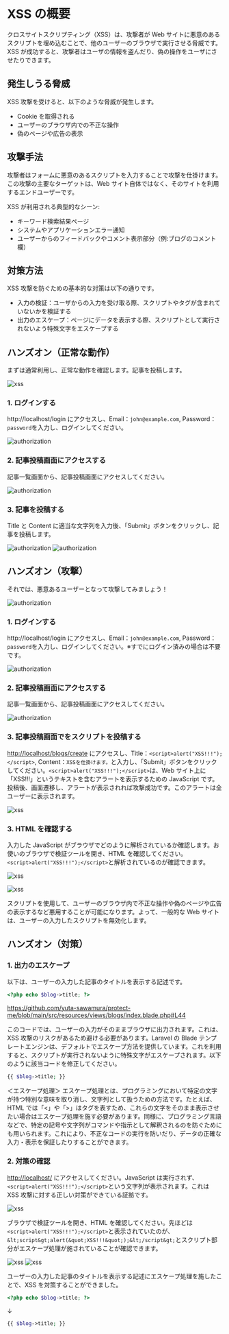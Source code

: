 # XSS の概要

クロスサイトスクリプティング（XSS）は、攻撃者が Web サイトに悪意のあるスクリプトを埋め込むことで、他のユーザーのブラウザで実行させる脅威です。XSS が成功すると、攻撃者はユーザの情報を盗んだり、偽の操作をユーザにさせたりできます。

## 発生しうる脅威

XSS 攻撃を受けると、以下のような脅威が発生します。

-   Cookie を取得される
-   ユーザーのブラウザ内での不正な操作
-   偽のページや広告の表示

## 攻撃手法

攻撃者はフォームに悪意のあるスクリプトを入力することで攻撃を仕掛けます。この攻撃の主要なターゲットは、Web サイト自体ではなく、そのサイトを利用するエンドユーザーです。

XSS が利用される典型的なシーン:

-   キーワード検索結果ページ
-   システムやアプリケーションエラー通知
-   ユーザーからのフィードバックやコメント表示部分（例:ブログのコメント欄）

## 対策方法

XSS 攻撃を防ぐための基本的な対策は以下の通りです。

-   入力の検証：ユーザからの入力を受け取る際、スクリプトやタグが含まれていないかを検証する
-   出力のエスケープ：ページにデータを表示する際、スクリプトとして実行されないよう特殊文字をエスケープする

## ハンズオン（正常な動作）

まずは通常利用し、正常な動作を確認します。記事を投稿します。

![xss](../img/xss1.png)

### 1. ログインする

http://localhost/login にアクセスし、Email：`john@example.com`, Password：`password`を入力し、ログインしてください。

![authorization](../img/xss2.png)

### 2. 記事投稿画面にアクセスする

記事一覧画面から、記事投稿画面にアクセスしてください。

![authorization](../img/xss3.png)

### 3. 記事を投稿する

Title と Content に適当な文字列を入力後、「Submit」ボタンをクリックし、記事を投稿します。

![authorization](../img/xss4.png)
![authorization](../img/xss5.png)

## ハンズオン（攻撃）

それでは、悪意あるユーザーとなって攻撃してみましょう！

![authorization](../img/xss6.png)

### 1. ログインする

http://localhost/login にアクセスし、Email：`john@example.com`, Password：`password`を入力し、ログインしてください。※すでにログイン済みの場合は不要です。

![authorization](../img/xss2.png)

### 2. 記事投稿画面にアクセスする

記事一覧画面から、記事投稿画面にアクセスしてください。

![authorization](../img/xss3.png)

### 3. 記事投稿画面でをスクリプトを投稿する

<http://localhost/blogs/create> にアクセスし、Title：`<script>alert("XSS!!!");</script>`, Content：`XSSを仕掛けます。`と入力し、「Submit」ボタンをクリックしてください。`<script>alert("XSS!!!");</script>`は、Web サイト上に「XSS!!!」というテキストを含むアラートを表示するための JavaScript です。  
投稿後、画面遷移し、アラートが表示されれば攻撃成功です。このアラートは全ユーザーに表示されます。

![xss](../img/xss7.png)

### 3. HTML を確認する

入力した JavaScript がブラウザでどのように解析されているか確認します。お使いのブラウザで検証ツールを開き、HTML を確認してください。`<script>alert("XSS!!!");</script>`と解析されているのが確認できます。

![xss](../img/xss8.png)

![xss](../img/xss9.png)

スクリプトを使用して、ユーザーのブラウザ内で不正な操作や偽のページや広告の表示するなど悪用することが可能になります。よって、一般的な Web サイトは、ユーザーの入力したスクリプトを無効化します。

## ハンズオン（対策）

### 1. 出力のエスケープ

以下は、ユーザーの入力した記事のタイトルを表示する記述です。

```php
<?php echo $blog->title; ?>
```

<https://github.com/yuta-sawamura/protect-me/blob/main/src/resources/views/blogs/index.blade.php#L44>

このコードでは、ユーザーの入力がそのままブラウザに出力されます。これは、XSS 攻撃のリスクがあるため避ける必要があります。Laravel の Blade テンプレートエンジンは、デフォルトでエスケープ方法を提供しています。これを利用すると、スクリプトが実行されないように特殊文字がエスケープされます。以下のように該当コードを修正してください。

```php
{{ $blog->title; }}
```

＜エスケープ処理＞
エスケープ処理とは、プログラミングにおいて特定の文字が持つ特別な意味を取り消し、文字列として扱うための方法です。たとえば、HTML では「<」や「>」はタグを表すため、これらの文字をそのまま表示させたい場合はエスケープ処理を施す必要があります。同様に、プログラミング言語などで、特定の記号や文字列がコマンドや指示として解釈されるのを防ぐためにも用いられます。これにより、不正なコードの実行を防いだり、データの正確な入力・表示を保証したりすることができます。

### 2. 対策の確認

<http://localhost/> にアクセスしてください。JavaScript は実行されず、`<script>alert("XSS!!!");</script>`という文字列が表示されます。これは XSS 攻撃に対する正しい対策ができている証拠です。

![xss](../img/xss10.png)

ブラウザで検証ツールを開き、HTML を確認してください。先ほどは`<script>alert("XSS!!!");</script>`と表示されていたのが、`&lt;script&gt;alert(&quot;XSS!!!&quot;);&lt;/script&gt;`とスクリプト部分がエスケープ処理が施されていることが確認できます。

![xss](../img/xss8.png)
![xss](../img/xss11.png)

ユーザーの入力した記事のタイトルを表示する記述にエスケープ処理を施したことで、XSS を対策することができました。

```php
<?php echo $blog->title; ?>
```

↓

```php
{{ $blog->title; }}
```
